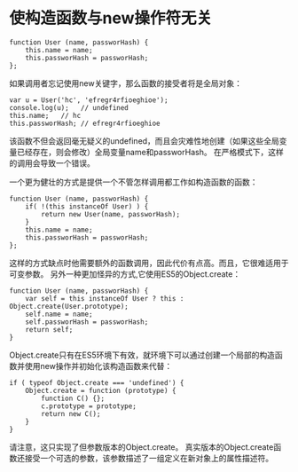 # 使构造函数与new操作符无关

    function User (name, passworHash) {
        this.name = name;
        this.passworHash = passworHash;
    };

如果调用者忘记使用new关键字，那么函数的接受者将是全局对象：
    
    var u = User('hc', 'efregr4rfioeghioe');
    console.log(u);   // undefined
    this.name;   // hc
    this.passworHash; // efregr4rfioeghioe

该函数不但会返回毫无疑义的undefined，而且会灾难性地创建（如果这些全局变量已经存在，则会修改）全局变量name和passworHash。
在严格模式下，这样的调用会导致一个错误。

一个更为健壮的方式是提供一个不管怎样调用都工作如构造函数的函数：

    function User (name, passworHash) {
        if( !(this instanceOf User) ) {
            return new User(name, passworHash);
        }
        this.name = name;
        this.passworHash = passworHash;
    };

这样的方式缺点时他需要额外的函数调用，因此代价有点高。而且，它很难适用于可变参数。
另外一种更加怪异的方式,它使用ES5的Object.create：

    function User (name, passworHash) {
        var self = this instanceOf User ? this : Object.create(User.prototype);
        self.name = name;
        self.passworHash = passworHash;
        return self;
    }

Object.create只有在ES5环境下有效，就环境下可以通过创建一个局部的构造函数并使用new操作并初始化该构造函数来代替：

    if ( typeof Object.create === 'undefined') {
        Object.create = function (prototype) {
            function C() {};
            c.prototype = prototype;
            return new C();
        }
    }

请注意，这只实现了但参数版本的Object.create。
真实版本的Object.create函数还接受一个可选的参数，该参数描述了一组定义在新对象上的属性描述符。





